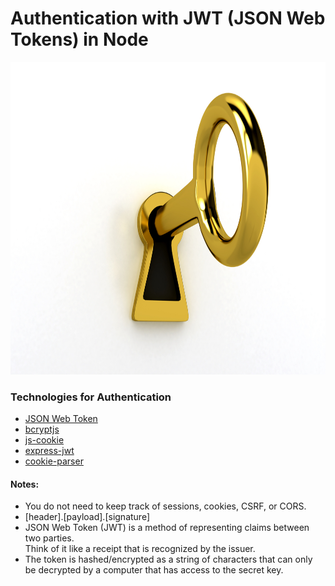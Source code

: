 # Authentication with JWT (JSON Web Tokens) in Node

<img src="https://github.com/jayceazua/authJWT/blob/master/jwt-auth.jpg" width="700" height="500"/>

### Technologies for Authentication
- [JSON Web Token](https://github.com/auth0/node-jsonwebtoken)
- [bcryptjs](https://www.npmjs.com/package/bcryptjs)
- [js-cookie](https://github.com/js-cookie/js-cookie)
- [express-jwt](https://github.com/auth0/express-jwt)
- [cookie-parser](https://www.npmjs.com/package/cookie-parser)

#### Notes:
- You do not need to keep track of sessions, cookies, CSRF, or CORS.
- [header].[payload].[signature]
- JSON Web Token (JWT) is a method of representing claims between two parties. <br>
    Think of it like a receipt that is recognized by the issuer.
- The token is hashed/encrypted as a string of characters that can only be decrypted by a computer that has access to the secret key.
